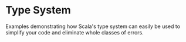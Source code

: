 # Type System

Examples demonstrating how Scala's type system can easily be used to simplify your code and eliminate whole classes of errors.
